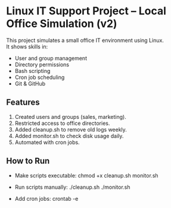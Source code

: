 # Linux IT Support Project – Local Office Simulation (v2)

This project simulates a small office IT environment using Linux.  
It shows skills in:
- User and group management
- Directory permissions
- Bash scripting
- Cron job scheduling
- Git & GitHub

## Features
1. Created users and groups (sales, marketing).
2. Restricted access to office directories.
3. Added cleanup.sh to remove old logs weekly.
4. Added monitor.sh to check disk usage daily.
5. Automated with cron jobs.

## How to Run
- Make scripts executable:
  chmod +x cleanup.sh monitor.sh

- Run scripts manually:
  ./cleanup.sh
  ./monitor.sh

- Add cron jobs:
  crontab -e


